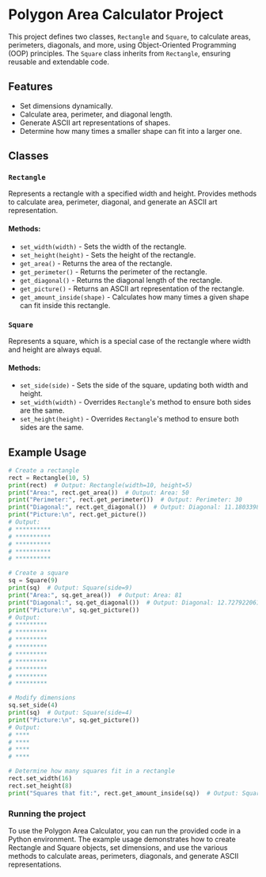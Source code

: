 # Polygon Area Calculator Project

This project defines two classes, `Rectangle` and `Square`, to calculate areas, perimeters, diagonals, and more, using Object-Oriented Programming (OOP) principles. The `Square` class inherits from `Rectangle`, ensuring reusable and extendable code.

## Features
- Set dimensions dynamically.
- Calculate area, perimeter, and diagonal length.
- Generate ASCII art representations of shapes.
- Determine how many times a smaller shape can fit into a larger one.

## Classes

### `Rectangle`
Represents a rectangle with a specified width and height. Provides methods to calculate area, perimeter, diagonal, and generate an ASCII art representation.

#### Methods:
- `set_width(width)` - Sets the width of the rectangle.
- `set_height(height)` - Sets the height of the rectangle.
- `get_area()` - Returns the area of the rectangle.
- `get_perimeter()` - Returns the perimeter of the rectangle.
- `get_diagonal()` - Returns the diagonal length of the rectangle.
- `get_picture()` - Returns an ASCII art representation of the rectangle.
- `get_amount_inside(shape)` - Calculates how many times a given shape can fit inside this rectangle.

### `Square`
Represents a square, which is a special case of the rectangle where width and height are always equal.

#### Methods:
- `set_side(side)` - Sets the side of the square, updating both width and height.
- `set_width(width)` - Overrides `Rectangle`'s method to ensure both sides are the same.
- `set_height(height)` - Overrides `Rectangle`'s method to ensure both sides are the same.

## Example Usage

```python
# Create a rectangle
rect = Rectangle(10, 5)
print(rect)  # Output: Rectangle(width=10, height=5)
print("Area:", rect.get_area())  # Output: Area: 50
print("Perimeter:", rect.get_perimeter())  # Output: Perimeter: 30
print("Diagonal:", rect.get_diagonal())  # Output: Diagonal: 11.180339887498949
print("Picture:\n", rect.get_picture())
# Output:
# **********
# **********
# **********
# **********
# **********

# Create a square
sq = Square(9)
print(sq)  # Output: Square(side=9)
print("Area:", sq.get_area())  # Output: Area: 81
print("Diagonal:", sq.get_diagonal())  # Output: Diagonal: 12.727922061357855
print("Picture:\n", sq.get_picture())
# Output:
# *********
# *********
# *********
# *********
# *********
# *********
# *********
# *********
# *********

# Modify dimensions
sq.set_side(4)
print(sq)  # Output: Square(side=4)
print("Picture:\n", sq.get_picture())
# Output:
# ****
# ****
# ****
# ****

# Determine how many squares fit in a rectangle
rect.set_width(16)
rect.set_height(8)
print("Squares that fit:", rect.get_amount_inside(sq))  # Output: Squares that fit: 8
```
### Running the project 
To use the Polygon Area Calculator, you can run the provided code in a Python environment. The example usage demonstrates how to create Rectangle and Square objects, set dimensions, and use the various methods to calculate areas, perimeters, diagonals, and generate ASCII representations.
